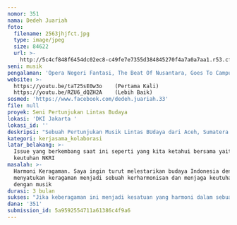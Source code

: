 ```yaml
---
nomor: 351
nama: Dedeh Juariah
foto:
  filename: 2563jhjfct.jpg
  type: image/jpeg
  size: 84622
  url: >-
    http://5c4cf848f6454dc02ec8-c49fe7e7355d384845270f4a7a0a7aa1.r53.cf2.rackcdn.com/372dbce6-3883-49b3-9772-eff2263fcda4/2563jhjfct.jpg
seni: musik
pengalaman: 'Opera Negeri Fantasi, The Beat Of Nusantara, Goes To Campus, Album Solo'
website: >-
  https://youtu.be/taT25sE0w3o    (Pertama Kali)         
  https://youtu.be/RZU6_dQZH2A    (Lebih Baik)
sosmed: 'https://www.facebook.com/dedeh.juariah.33'
file: null
proyek: Seni Pertunjukan Lintas Budaya
lokasi: 'DKI Jakarta '
lokasi_id: ''
deskripsi: "Sebuah Pertunjukan Musik Lintas BUdaya dari Aceh, Sumatera Barat, Palembang, Jakarta, Jawa, Jawa Barat, Bali, Papua, Sulawesi, dll\r\n\r\nPertunjukan ini akan melibatkan 40 orang pekerja"
kategori: kerjasama_kolaborasi
latar_belakang: >-
  Issue yang berkembang saat ini seperti yang kita ketahui bersama yaitu menjaga
  keutuhan NKRI
masalah: >-
  Harmoni Keragaman. Saya ingin turut melestarikan budaya Indonesia dengan
  menyatukan keragaman menjadi sebuah kerharmonisan dan menjaga keutuhan NKRI
  dengan musik
durasi: 3 bulan
sukses: "Jika keberagaman ini menjadi kesatuan yang harmoni dalam sebuah karya dan mendapat respon dari khalyak ramai dan generasi muda dapat menikmati seni budaya Indonesia yang bernuansa kekinian. Dalam kaitannya terhadap kesuksesan proyek ini adalah dimana masyarkat perlu diingatkan kembali bahwa justru perbedaanlah yang membuat kita tetap bersatu. Pada pementasan ini banyak yang terlibat beberapa orang yang berasal dari multi etinis di Indonesia, dengan team yang sudah cukup berpengalaman di bidang seni pertunjukan dan ini akan didukung oleh kurang lebih 40 orang pekerja, musisi, penari, pewayang, penyanyi, pendongeng, pelukis dan penyair dan team produksi lainnya termasuk sound engineer, tata cahaya, kostum, stage crew dan lainnya.\r\n\r\nPada akhir pelaksanaannya, hasil dari pementasan ini akan dibuat berbagai konten atas pertunjukan yang diprestasikan berupa Video Art yang akan mudah di akses oleh masyarakat luas kapan pun pada media internet."
dana: '351'
submission_id: 5a9592554711a61386c4f9a6
---
```

